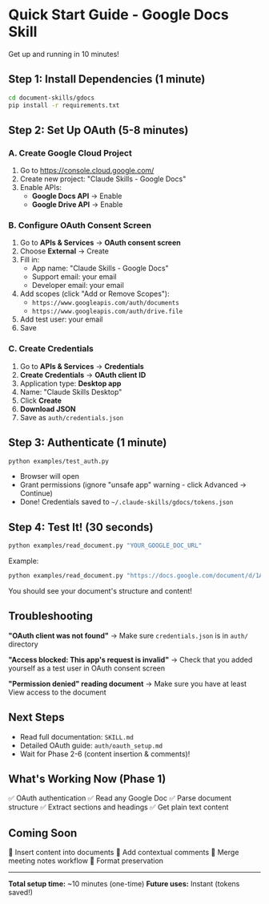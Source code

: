 # Quick Start Guide - Google Docs Skill

Get up and running in 10 minutes!

## Step 1: Install Dependencies (1 minute)

```bash
cd document-skills/gdocs
pip install -r requirements.txt
```

## Step 2: Set Up OAuth (5-8 minutes)

### A. Create Google Cloud Project

1. Go to https://console.cloud.google.com/
2. Create new project: "Claude Skills - Google Docs"
3. Enable APIs:
   - **Google Docs API** → Enable
   - **Google Drive API** → Enable

### B. Configure OAuth Consent Screen

1. Go to **APIs & Services** → **OAuth consent screen**
2. Choose **External** → Create
3. Fill in:
   - App name: "Claude Skills - Google Docs"
   - Support email: your email
   - Developer email: your email
4. Add scopes (click "Add or Remove Scopes"):
   - `https://www.googleapis.com/auth/documents`
   - `https://www.googleapis.com/auth/drive.file`
5. Add test user: your email
6. Save

### C. Create Credentials

1. Go to **APIs & Services** → **Credentials**
2. **Create Credentials** → **OAuth client ID**
3. Application type: **Desktop app**
4. Name: "Claude Skills Desktop"
5. Click **Create**
6. **Download JSON**
7. Save as `auth/credentials.json`

## Step 3: Authenticate (1 minute)

```bash
python examples/test_auth.py
```

- Browser will open
- Grant permissions (ignore "unsafe app" warning - click Advanced → Continue)
- Done! Credentials saved to `~/.claude-skills/gdocs/tokens.json`

## Step 4: Test It! (30 seconds)

```bash
python examples/read_document.py "YOUR_GOOGLE_DOC_URL"
```

Example:
```bash
python examples/read_document.py "https://docs.google.com/document/d/1A2B3C4D5E6F/edit"
```

You should see your document's structure and content!

## Troubleshooting

**"OAuth client was not found"**
→ Make sure `credentials.json` is in `auth/` directory

**"Access blocked: This app's request is invalid"**
→ Check that you added yourself as a test user in OAuth consent screen

**"Permission denied" reading document**
→ Make sure you have at least View access to the document

## Next Steps

- Read full documentation: `SKILL.md`
- Detailed OAuth guide: `auth/oauth_setup.md`
- Wait for Phase 2-6 (content insertion & comments)!

## What's Working Now (Phase 1)

✅ OAuth authentication
✅ Read any Google Doc
✅ Parse document structure
✅ Extract sections and headings
✅ Get plain text content

## Coming Soon

🚧 Insert content into documents
🚧 Add contextual comments
🚧 Merge meeting notes workflow
🚧 Format preservation

---

**Total setup time:** ~10 minutes (one-time)
**Future uses:** Instant (tokens saved!)
